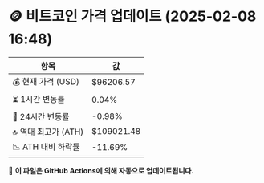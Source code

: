 # 🪙 비트코인 가격 업데이트 (2025-02-08 16:48)

| 항목                | 값 |
|--------------------|----------------|
| 💰 현재 가격 (USD) | $96206.57 |
| ⏳ 1시간 변동률    | 0.04% |
| 📆 24시간 변동률   | -0.98% |
| 🔝 역대 최고가 (ATH) | $109021.48 |
| 📉 ATH 대비 하락률 | -11.69% |

🔄 **이 파일은 GitHub Actions에 의해 자동으로 업데이트됩니다.**
